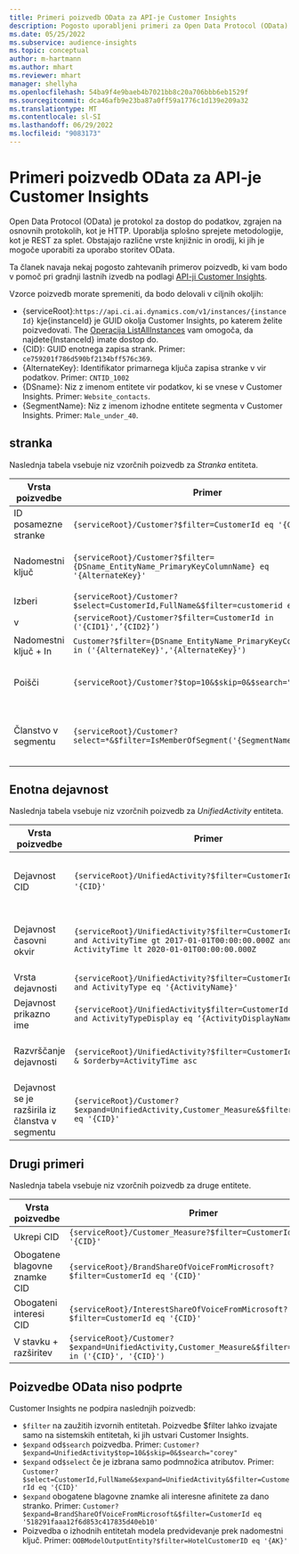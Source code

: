 ```yaml
---
title: Primeri poizvedb OData za API-je Customer Insights
description: Pogosto uporabljeni primeri za Open Data Protocol (OData) za poizvedbo v API-jih Customer Insights za pregled podatkov.
ms.date: 05/25/2022
ms.subservice: audience-insights
ms.topic: conceptual
author: m-hartmann
ms.author: mhart
ms.reviewer: mhart
manager: shellyha
ms.openlocfilehash: 54ba9f4e9baeb4b7021bb8c20a706bbb6eb1529f
ms.sourcegitcommit: dca46afb9e23ba87a0ff59a1776c1d139e209a32
ms.translationtype: MT
ms.contentlocale: sl-SI
ms.lasthandoff: 06/29/2022
ms.locfileid: "9083173"
---
```

# <a name="odata-query-examples-for-customer-insights-apis"></a>Primeri poizvedb OData za API-je Customer Insights

Open Data Protocol (OData) je protokol za dostop do podatkov, zgrajen na osnovnih protokolih, kot je HTTP. Uporablja splošno sprejete metodologije, kot je REST za splet. Obstajajo različne vrste knjižnic in orodij, ki jih je mogoče uporabiti za uporabo storitev OData.

Ta članek navaja nekaj pogosto zahtevanih primerov poizvedb, ki vam bodo v pomoč pri gradnji lastnih izvedb na podlagi [API-ji Customer Insights](apis.md).

Vzorce poizvedb morate spremeniti, da bodo delovali v ciljnih okoljih: 

- {serviceRoot}:`https://api.ci.ai.dynamics.com/v1/instances/{instanceId}` kje{instanceId} je GUID okolja Customer Insights, po katerem želite poizvedovati. The [Operacija ListAllInstances](https://developer.ci.ai.dynamics.com/api-details#api=CustomerInsights&operation=Get-all-instances) vam omogoča, da najdete{InstanceId} imate dostop do.
- {CID}: GUID enotnega zapisa strank. Primer: `ce759201f786d590bf2134bff576c369`.
- {AlternateKey}: Identifikator primarnega ključa zapisa stranke v vir podatkov. Primer: `CNTID_1002`
- {DSname}: Niz z imenom entitete vir podatkov, ki se vnese v Customer Insights. Primer: `Website_contacts`.
- {SegmentName}: Niz z imenom izhodne entitete segmenta v Customer Insights. Primer: `Male_under_40`.

## <a name="customer"></a>stranka

Naslednja tabela vsebuje niz vzorčnih poizvedb za *Stranka* entiteta.

|Vrsta poizvedbe |Primer  | opomba,  |
|---------|---------|---------|
|ID posamezne stranke     | `{serviceRoot}/Customer?$filter=CustomerId eq '{CID}'`          |  |
|Nadomestni ključ    | `{serviceRoot}/Customer?$filter={DSname_EntityName_PrimaryKeyColumnName} eq '{AlternateKey}'`         |  Nadomestni ključi so še vedno v enotni enoti stranke       |
|Izberi   | `{serviceRoot}/Customer?$select=CustomerId,FullName&$filter=customerid eq '1'`        |         |
|v    | `{serviceRoot}/Customer?$filter=CustomerId in ('{CID1}',’{CID2}’)`        |         |
|Nadomestni ključ + In   | `Customer?$filter={DSname_EntityName_PrimaryKeyColumnName} in ('{AlternateKey}','{AlternateKey}')`         |         |
|Poišči  | `{serviceRoot}/Customer?$top=10&$skip=0&$search="string"`        |   Vrne 10 najboljših rezultatov za iskalni niz      |
|Članstvo v segmentu  | `{serviceRoot}/Customer?select=*&$filter=IsMemberOfSegment('{SegmentName}')&$top=10`     | Vrne prednastavljeno število vrstic iz entitete segmentacije.      |

## <a name="unified-activity"></a>Enotna dejavnost

Naslednja tabela vsebuje niz vzorčnih poizvedb za *UnifiedActivity* entiteta.

|Vrsta poizvedbe |Primer  | opomba,  |
|---------|---------|---------|
|Dejavnost CID     | `{serviceRoot}/UnifiedActivity?$filter=CustomerId eq '{CID}'`          | Navaja dejavnosti določenega profila stranke |
|Dejavnost časovni okvir    | `{serviceRoot}/UnifiedActivity?$filter=CustomerId eq '{CID}' and ActivityTime gt 2017-01-01T00:00:00.000Z and ActivityTime lt 2020-01-01T00:00:00.000Z`     |  Dejavnosti profila stranke v časovni okvir       |
|Vrsta dejavnosti    |   `{serviceRoot}/UnifiedActivity?$filter=CustomerId eq '{CID}' and ActivityType eq '{ActivityName}'`        |         |
|Dejavnost prikazno ime     | `{serviceRoot}/UnifiedActivity$filter=CustomerId eq ‘{CID}’ and ActivityTypeDisplay eq ‘{ActivityDisplayName}’`        | |
|Razvrščanje dejavnosti    | `{serviceRoot}/UnifiedActivity?$filter=CustomerId eq ‘{CID}’ & $orderby=ActivityTime asc`     |  Razvrstite dejavnosti naraščajoče ali padajoče       |
|Dejavnost se je razširila iz članstva v segmentu  |   `{serviceRoot}/Customer?$expand=UnifiedActivity,Customer_Measure&$filter=CustomerId eq '{CID}'`     |         |

## <a name="other-examples"></a>Drugi primeri

Naslednja tabela vsebuje niz vzorčnih poizvedb za druge entitete.

|Vrsta poizvedbe |Primer  | opomba,  |
|---------|---------|---------|
|Ukrepi CID    | `{serviceRoot}/Customer_Measure?$filter=CustomerId eq '{CID}'`          |  |
|Obogatene blagovne znamke CID    | `{serviceRoot}/BrandShareOfVoiceFromMicrosoft?$filter=CustomerId eq '{CID}'`  |       |
|Obogateni interesi CID    |   `{serviceRoot}/InterestShareOfVoiceFromMicrosoft?$filter=CustomerId eq '{CID}'`       |         |
|V stavku + razširitev     | `{serviceRoot}/Customer?$expand=UnifiedActivity,Customer_Measure&$filter=CustomerId in ('{CID}', '{CID}')`         | |

## <a name="not-supported-odata-queries"></a>Poizvedbe OData niso podprte

Customer Insights ne podpira naslednjih poizvedb:

- `$filter` na zaužitih izvornih entitetah. Poizvedbe $filter lahko izvajate samo na sistemskih entitetah, ki jih ustvari Customer Insights.
- `$expand` od`$search` poizvedba. Primer: `Customer?$expand=UnifiedActivity$top=10&$skip=0&$search="corey"`
- `$expand` od`$select` če je izbrana samo podmnožica atributov. Primer: `Customer?$select=CustomerId,FullName&$expand=UnifiedActivity&$filter=CustomerId eq '{CID}'`
- `$expand` obogatene blagovne znamke ali interesne afinitete za dano stranko. Primer: `Customer?$expand=BrandShareOfVoiceFromMicrosoft&$filter=CustomerId eq '518291faaa12f6d853c417835d40eb10'`
- Poizvedba o izhodnih entitetah modela predvidevanje prek nadomestni ključ. Primer: `OOBModelOutputEntity?$filter=HotelCustomerID eq '{AK}'`
